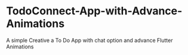 # TodoConnect-App-with-Advance-Animations
A simple Creative a To Do App with chat option and advance Flutter Animations
